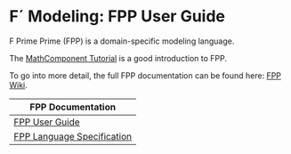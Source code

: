 # F´ Modeling: FPP User Guide

F Prime Prime (FPP) is a domain-specific modeling language.

The [MathComponent Tutorial](https://fprime-community.github.io/fprime-tutorial-math-component/) is a good introduction to FPP.

To go into more detail, the full FPP documentation can be found here: [FPP Wiki](https://github.com/fprime-community/fpp/wiki).


| FPP Documentation                          |
|--------------------------------------------|
| [FPP User Guide](https://nasa.github.io/fpp/fpp-users-guide.html) |
| [FPP Language Specification](https://nasa.github.io/fpp/fpp-spec.html) |